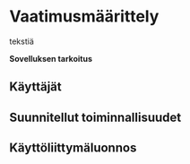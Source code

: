 # Vaatimusmäärittely #

tekstiä

**Sovelluksen tarkoitus**

## Käyttäjät ##

## Suunnitellut toiminnallisuudet ##

## Käyttöliittymäluonnos ##

